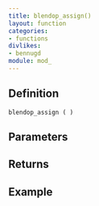 ```yaml
---
title: blendop_assign()
layout: function
categories:
- functions
divlikes:
- bennugd
module: mod_
---
```


## Definition

    blendop_assign ( )

## Parameters

## Returns

## Example
